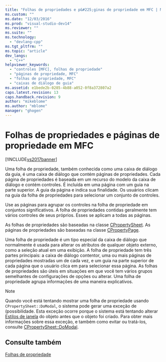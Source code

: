```yaml
---
title: "Folhas de propriedades e p&#225;ginas de propriedade em MFC | Microsoft Docs"
ms.custom: ""
ms.date: "12/03/2016"
ms.prod: "visual-studio-dev14"
ms.reviewer: ""
ms.suite: ""
ms.technology: 
  - "devlang-cpp"
ms.tgt_pltfrm: ""
ms.topic: "article"
dev_langs: 
  - "C++"
helpviewer_keywords: 
  - "controles [MFC], folhas de propriedade"
  - "páginas de propriedade, MFC"
  - "folhas de propriedade, MFC"
  - "caixas de diálogo de guia"
ms.assetid: e1bede2b-0285-4b88-a052-0f8a372807a2
caps.latest.revision: 13
caps.handback.revision: 9
author: "mikeblome"
ms.author: "mblome"
manager: "ghogen"
---
```

# Folhas de propriedades e p&#225;ginas de propriedade em MFC
[!INCLUDE[vs2017banner](../assembler/inline/includes/vs2017banner.md)]

Uma folha de propriedade, também conhecida como uma caixa de diálogo da guia, é uma caixa de diálogo que contém páginas de propriedades.  Cada página de propriedades é baseada em um recurso do modelo da caixa de diálogo e contém controles.  É incluída em uma página com um guia na parte superior.  A guia da página e indica sua finalidade.  Os usuários clicam na guia da folha de propriedades para selecionar um conjunto de controles.  
  
 Use as páginas para agrupar os controles na folha de propriedade em conjuntos significativos.  A folha de propriedades contidas geralmente tem vários controles de seus próprios.  Esses se aplicam a todas as páginas.  
  
 As folhas de propriedades são baseadas na classe [CPropertySheet](../mfc/reference/cpropertysheet-class.md).  As páginas de propriedades são baseadas na classe [CPropertyPage](../mfc/reference/cpropertypage-class.md).  
  
 Uma folha de propriedade é um tipo especial da caixa de diálogo que normalmente é usada para alterar os atributos de qualquer objeto externo, como a seleção atual em uma exibição.  A folha de propriedade tem três partes principais: a caixa de diálogo contentor, uma ou mais páginas de propriedades mostradas um de cada vez, e um guia na parte superior de cada página que o usuário clica em para selecionar essa página.  As folhas de propriedades são úteis em situações em que você tem vários grupos semelhantes de configurações de opções ou alterar.  Uma folha de propriedade agrupa informações de uma maneira explicativos.  
  
> [!NOTE]
>  Quando você está tentando mostrar uma folha de propriedade usando `CPropertySheet::DoModal`, o sistema pode gerar uma exceção de \(possibilidade.  Esta exceção ocorre porque o sistema está tentando alterar [Estilos de janela](../Topic/Window%20Styles.md) do objeto antes que o objeto foi criado.  Para obter mais informações sobre essa exceção, e também como evitar ou tratá\-los, consulte [CPropertySheet::DoModal](../Topic/CPropertySheet::DoModal.md).  
  
## Consulte também  
 [Folhas de propriedade](../mfc/property-sheets-mfc.md)
